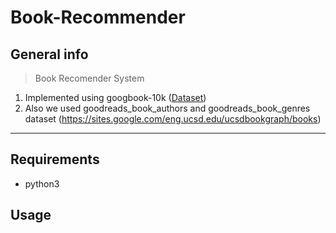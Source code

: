 # Book-Recommender

## General info
> Book Recomender System
  1. Implemented using googbook-10k ([Dataset](https://github.com/zygmuntz/goodbooks-10k))
  2. Also we used goodreads_book_authors and goodreads_book_genres dataset (https://sites.google.com/eng.ucsd.edu/ucsdbookgraph/books)
---

## Requirements
- python3

## Usage

